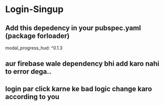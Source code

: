 # Login-Singup

## Add this depedency in your pubspec.yaml (package forloader)

modal_progress_hud: ^0.1.3

## aur firebase wale dependency bhi add karo nahi to error dega.. 
## login par click karne ke bad logic change karo according to you
